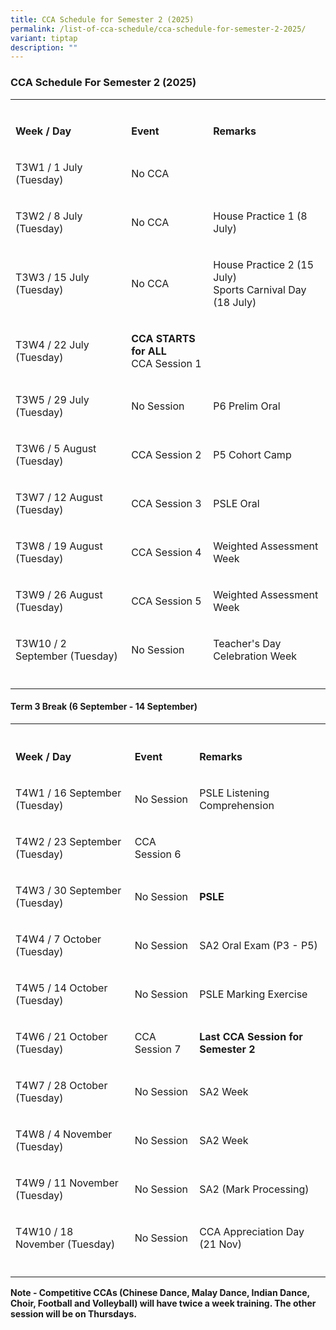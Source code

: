 ```yaml
---
title: CCA Schedule for Semester 2 (2025)
permalink: /list-of-cca-schedule/cca-schedule-for-semester-2-2025/
variant: tiptap
description: ""
---
```

<h3><strong>CCA Schedule For Semester 2 (2025)</strong></h3>
<table style="minWidth: 75px">
<colgroup>
<col>
<col>
<col>
</colgroup>
<tbody>
<tr>
<td rowspan="1" colspan="1">
<p></p>
</td>
<td rowspan="1" colspan="1">
<p></p>
</td>
<td rowspan="1" colspan="1">
<p></p>
</td>
</tr>
<tr>
<td rowspan="1" colspan="1">
<p><strong>Week / Day</strong>
</p>
</td>
<td rowspan="1" colspan="1">
<p><strong>Event</strong>
</p>
</td>
<td rowspan="1" colspan="1">
<p><strong>Remarks</strong>
</p>
</td>
</tr>
<tr>
<td rowspan="1" colspan="1">
<p>T3W1 / 1 July (Tuesday)</p>
</td>
<td rowspan="1" colspan="1">
<p>No CCA</p>
</td>
<td rowspan="1" colspan="1">
<p></p>
</td>
</tr>
<tr>
<td rowspan="1" colspan="1">
<p>T3W2 / 8 July (Tuesday)</p>
</td>
<td rowspan="1" colspan="1">
<p>No CCA</p>
</td>
<td rowspan="1" colspan="1">
<p>House Practice 1 (8 July)</p>
</td>
</tr>
<tr>
<td rowspan="1" colspan="1">
<p>T3W3 / 15 July (Tuesday)</p>
</td>
<td rowspan="1" colspan="1">
<p>No CCA
<br>
</p>
</td>
<td rowspan="1" colspan="1">
<p>House Practice 2 (15 July)
<br>Sports Carnival Day (18 July)</p>
</td>
</tr>
<tr>
<td rowspan="1" colspan="1">
<p>T3W4 / 22 July (Tuesday)</p>
</td>
<td rowspan="1" colspan="1">
<p><strong>CCA STARTS for ALL</strong>
<br>CCA Session 1</p>
</td>
<td rowspan="1" colspan="1">
<p></p>
</td>
</tr>
<tr>
<td rowspan="1" colspan="1">
<p>T3W5 / 29 July (Tuesday)</p>
</td>
<td rowspan="1" colspan="1">
<p>No Session</p>
</td>
<td rowspan="1" colspan="1">
<p>P6 Prelim Oral</p>
</td>
</tr>
<tr>
<td rowspan="1" colspan="1">
<p>T3W6 / 5 August (Tuesday)</p>
</td>
<td rowspan="1" colspan="1">
<p>CCA Session 2</p>
</td>
<td rowspan="1" colspan="1">
<p>P5 Cohort Camp</p>
</td>
</tr>
<tr>
<td rowspan="1" colspan="1">
<p>T3W7 / 12 August (Tuesday)</p>
</td>
<td rowspan="1" colspan="1">
<p>CCA Session 3</p>
</td>
<td rowspan="1" colspan="1">
<p>PSLE Oral</p>
</td>
</tr>
<tr>
<td rowspan="1" colspan="1">
<p>T3W8 / 19 August (Tuesday)</p>
</td>
<td rowspan="1" colspan="1">
<p>CCA Session 4</p>
</td>
<td rowspan="1" colspan="1">
<p>Weighted Assessment Week</p>
</td>
</tr>
<tr>
<td rowspan="1" colspan="1">
<p>T3W9 / 26 August (Tuesday)</p>
</td>
<td rowspan="1" colspan="1">
<p>CCA Session 5</p>
</td>
<td rowspan="1" colspan="1">
<p>Weighted Assessment Week</p>
</td>
</tr>
<tr>
<td rowspan="1" colspan="1">
<p>T3W10 / 2 September (Tuesday)</p>
</td>
<td rowspan="1" colspan="1">
<p>No Session</p>
</td>
<td rowspan="1" colspan="1">
<p>Teacher's Day Celebration Week</p>
</td>
</tr>
<tr>
<td rowspan="1" colspan="1">
<p></p>
</td>
<td rowspan="1" colspan="1">
<p></p>
</td>
<td rowspan="1" colspan="1">
<p></p>
</td>
</tr>
</tbody>
</table>
<h4><strong>Term 3 Break (6 September - 14 September)</strong></h4>
<table style="minWidth: 75px">
<colgroup>
<col>
<col>
<col>
</colgroup>
<tbody>
<tr>
<th rowspan="1" colspan="1">
<p></p>
</th>
<th rowspan="1" colspan="1">
<p></p>
</th>
<th rowspan="1" colspan="1">
<p></p>
</th>
</tr>
<tr>
<td rowspan="1" colspan="1">
<p><strong>Week / Day</strong>
</p>
</td>
<td rowspan="1" colspan="1">
<p><strong>Event</strong>
</p>
</td>
<td rowspan="1" colspan="1">
<p><strong>Remarks</strong>
</p>
</td>
</tr>
<tr>
<td rowspan="1" colspan="1">
<p>T4W1 / 16 September (Tuesday)</p>
</td>
<td rowspan="1" colspan="1">
<p>No Session</p>
</td>
<td rowspan="1" colspan="1">
<p>PSLE Listening Comprehension</p>
</td>
</tr>
<tr>
<td rowspan="1" colspan="1">
<p>T4W2 / 23 September (Tuesday)</p>
</td>
<td rowspan="1" colspan="1">
<p>CCA Session 6</p>
</td>
<td rowspan="1" colspan="1">
<p></p>
</td>
</tr>
<tr>
<td rowspan="1" colspan="1">
<p>T4W3 / 30 September (Tuesday)</p>
</td>
<td rowspan="1" colspan="1">
<p>No Session</p>
</td>
<td rowspan="1" colspan="1">
<p><strong>PSLE</strong>
</p>
</td>
</tr>
<tr>
<td rowspan="1" colspan="1">
<p>T4W4 / 7 October (Tuesday)</p>
</td>
<td rowspan="1" colspan="1">
<p>No Session</p>
</td>
<td rowspan="1" colspan="1">
<p>SA2 Oral Exam (P3 - P5)</p>
</td>
</tr>
<tr>
<td rowspan="1" colspan="1">
<p>T4W5 / 14 October (Tuesday)</p>
</td>
<td rowspan="1" colspan="1">
<p>No Session</p>
</td>
<td rowspan="1" colspan="1">
<p>PSLE Marking Exercise</p>
</td>
</tr>
<tr>
<td rowspan="1" colspan="1">
<p>T4W6 / 21 October (Tuesday)</p>
</td>
<td rowspan="1" colspan="1">
<p>CCA Session 7</p>
</td>
<td rowspan="1" colspan="1">
<p><strong>Last CCA Session for Semester 2</strong>
</p>
</td>
</tr>
<tr>
<td rowspan="1" colspan="1">
<p>T4W7 / 28 October (Tuesday)</p>
</td>
<td rowspan="1" colspan="1">
<p>No Session</p>
</td>
<td rowspan="1" colspan="1">
<p>SA2 Week</p>
</td>
</tr>
<tr>
<td rowspan="1" colspan="1">
<p>T4W8 / 4 November (Tuesday)</p>
</td>
<td rowspan="1" colspan="1">
<p>No Session</p>
</td>
<td rowspan="1" colspan="1">
<p>SA2 Week</p>
</td>
</tr>
<tr>
<td rowspan="1" colspan="1">
<p>T4W9 / 11 November (Tuesday)</p>
</td>
<td rowspan="1" colspan="1">
<p>No Session</p>
</td>
<td rowspan="1" colspan="1">
<p>SA2 (Mark Processing)</p>
</td>
</tr>
<tr>
<td rowspan="1" colspan="1">
<p>T4W10 / 18 November (Tuesday)</p>
</td>
<td rowspan="1" colspan="1">
<p>No Session</p>
</td>
<td rowspan="1" colspan="1">
<p>CCA Appreciation Day (21 Nov)</p>
</td>
</tr>
<tr>
<td rowspan="1" colspan="1">
<p></p>
</td>
<td rowspan="1" colspan="1">
<p></p>
</td>
<td rowspan="1" colspan="1">
<p></p>
</td>
</tr>
</tbody>
</table>
<p><strong>Note - Competitive CCAs (Chinese Dance, Malay Dance, Indian Dance, Choir, Football and Volleyball) will have twice a week training. The other session will be on Thursdays.</strong>
</p>
